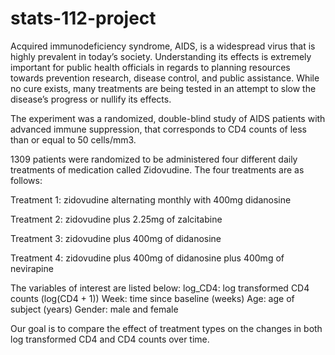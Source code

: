 # stats-112-project

Acquired immunodeficiency syndrome, AIDS, is a widespread virus that is highly prevalent in today’s society. Understanding its effects is extremely important for public health officials in regards to planning resources towards prevention research, disease control, and public assistance. While no cure exists, many treatments are being tested in an attempt to slow the disease’s progress or nullify its effects.

The experiment was a randomized, double-blind study of AIDS patients with advanced immune suppression, that corresponds to CD4 counts of less than or equal to 50 cells/mm3.

1309 patients were randomized to be administered four different daily treatments of medication called Zidovudine. The four treatments are as follows:

Treatment 1: zidovudine alternating monthly with 400mg didanosine

Treatment 2: zidovudine plus 2.25mg of zalcitabine

Treatment 3: zidovudine plus 400mg of didanosine

Treatment 4: zidovudine plus 400mg of didanosine plus 400mg of nevirapine

The variables of interest are listed below:
log_CD4: log transformed CD4 counts (log(CD4 + 1))
Week: time since baseline (weeks)
Age: age of subject (years)
Gender: male and female

Our goal is to compare the effect of treatment types on the changes in both log transformed CD4 and CD4 counts over time.
